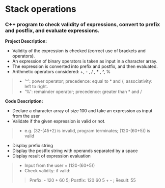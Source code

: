 # Stack operations
### C++ program to check validity of expressions, convert to prefix and postfix, and evaluate expressions.

**Project Description:**
* Validity of the expression is checked (correct use of brackets and operators).
* An expression of binary operators is taken as input in a character array.
* The expression is converted into prefix and postfix, and then evaluated.
* Arithmetic operators considered: +, - , / , * , ^, %
>* '^': power operator; precedence: equal to * and /; associativity: left to right.
>* '%': remainder operator; precedence: greater than * and /

**Code Description:**
* Declare a character array of size 100 and take an expression as input from the user
* Validate if the given expression is valid or not.
>* e.g. (32-(45+2) is invalid, program terminates; (120-(60+5)) is valid
* Display prefix string
* Display the postfix string with operands separated by a space
* Display result of expression evaluation
>* Input from the user = (120-(60+5))
>* Check validity: if valid:
>> Prefix: - 120 + 60 5;  Postfix: 120 60 5 + - ; Result: 55
